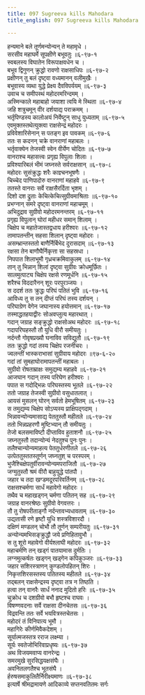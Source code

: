 ```yaml
---
title: 097 Sugreeva kills Mahodara
title_english: 097 Sugreeva kills Mahodara

---
```

<div class="audioEmbed"  caption="श्रीराम-हरिसीताराममूर्ति-घनपाठिभ्यां वचनम्" src="https://archive.org/download/Ramayana-recitation-Sriram-harisItArAmamUrti-Ghanapaati-v2/Kanda_6/Kanda_6_YK-096-Sugreeva_kills_Virupaksha_0.mp3"></div>



हन्यमाने बले तूर्णमन्योन्यन् ते महामृधे ।  
सरसीव महाघर्मे सूपक्षीणे बभूवतुः ॥६-९७-१  
स्वबलस्य विघातेन विरूपाक्षवधेन च ।  
बभूव द्विगुणन् क्रुद्धो रावणो राक्षसाधिपः ॥६-९७-२  
प्रक्षीणन् तु बलं दृष्ट्वा वध्यमानन् वलीमुखैः ।  
बभूवास्य व्यथा युद्धे प्रेक्ष्य दैवविपर्ययम् ॥६-९७-३  
उवाच च समीपस्थं महोदरमरिन्दमम् ।  
अस्मिन्काले महाबाहो जयाशा त्वयि मे स्थिता ॥६-९७-४  
जहि शत्रुचमून् वीर दर्शयाद्य पराक्रमम् ।  
भर्तृपिण्डस्य कालोअयं निर्वेष्टुन् साधु युध्यताम् ॥६-९७-५  
एवमुक्तस्तथेत्युक्त्वा राक्षसेन्द्रं महोदरः ।  
प्रविवेशारिसेनान् स पतङ्ग इव पावकम् ॥६-९७-६  
ततः स कदनन् चक्रे वानराणां महाबलः ।  
भर्तृवाक्येन तेजस्वी स्वेन वीर्येण चोदितः ॥६-९७-७  
वानराश्च महासत्त्वः प्रगृह्य विपुलाः शिलाः ।  
प्रविश्यारिबलं भीमं जघ्नस्ते सर्वराक्षसान् ॥६-९७-८  
महोदरः सुसंक्रुद्धः शरैः काज्ञ्चनभूषणैः ।  
चिच्चेद पाणिपादोरु वानराणां महाहवे ॥६-९७-९  
ततस्ते वानराः सर्वे राक्षसैरर्दिता भृशम् ।  
दिशो दश द्रुताः केचित्केचित्सुग्रीवमाश्रिताः ॥६-९७-१०  
प्रभग्नान् समरे दृष्ट्वा वानराणां महाचमूम् ।  
अभिदुद्राव सुग्रीवो महोदरमनन्तरम् ॥६-९७-११  
प्रगृह्य विपुलान् घोरां महीधर समान् शिलाम् ।  
चिक्षेप च महातेजास्तद्वधाय हरीश्वरः ॥६-९७-१२  
तामापतन्तीन् सहसा शिलान् दृष्ट्वा महोदरः ।  
असम्भ्रान्तस्ततो बाणैर्निर्बिभेद दुरासदाम् ॥६-९७-१३  
रक्षसा तेन बाणौघैर्निकृत्ता सा सहस्रधा ।  
निपपात शिलाभूमौ गृध्रचक्रमिवाकुलम् ॥६-९७-१४  
तान् तु भिन्नान् शिलां दृष्ट्वा सुग्रीवः क्रोधमूर्छितः ।  
सालमुत्पाट्य चिक्षेप रक्षसे रणमूर्धनि ॥६-९७-१५  
शरैश्च विददारैनन् शूरः परपुरञ्जयः ।  
स ददर्श ततः क्रुद्धः परिघं पतितं भुवि ॥६-९७-१६  
आविध्य तु स तन् दीप्तं परिघं तस्य दर्शयन् ।  
परिघाग्रेण वेगेन जघानास्य हयोत्तमान् ॥६-९७-१७  
तस्माद्धतहयाद्वीरः सोअवप्लुत्य महारथात् ।  
गदान् जग्राह सङ्क्रुद्धो राक्षसोअथ महोदरः ॥६-९७-१८  
गदापरिघहस्तौ तौ युधि वीरौ समीयतुः ।  
नर्दन्तौ गोवृषप्रख्यौ घनाविव सविद्युतौ ॥६-९७-१९  
ततः क्रुद्धो गदां तस्य चिक्षेप रजनीचरः ।  
ज्वलन्तीं भास्कराभासां सुग्रीवाय महोदरः ॥९७-६-२०  
गदां तां सुमहाघोरामापतन्तीं महाबलः ।  
सुग्रीवो रोषताम्राक्षः समुद्यम्य महाहवे ॥६-९७-२१  
आजघान गदान् तस्य परिघेण हरीश्वरः ।  
पपात स गदोद्भिन्नः परिघस्तस्य भूतले ॥६-९७-२२  
ततो जग्राह तेजस्वी सुग्रीवो वसुधातलात् ।  
आयसं मुसलन् घोरन् सर्वतो हेमभूषितम् ॥६-९७-२३  
स तमुद्यम्य चिक्षेप सोऽप्यस्य प्राक्षिपद्गदाम् ।  
भिन्नावन्योन्यमासाद्य पेततुस्तौ महीतले ॥६-९७-२४  
ततो भिन्नप्रहरणौ मुष्टिभ्यान् तौ समीयतुः ।  
तेजो बलसमाविष्टौ दीप्ताविव हुताशनौ ॥६-९७-२५  
जघ्नतुस्तौ तदान्योन्यं नेदतुश्च पुनः पुनः ।  
तलैश्चान्योन्यमाहत्य पेततुर्धरणीतले ॥६-९७-२६  
उत्पेततुस्ततस्तूर्णन् जघ्नतुश् च परस्परम् ।  
भुजैश्चिक्षेपतुर्वीरावन्योन्यमपराजितौ ॥६-९७-२७  
जग्मुतुस्तौ श्रमं वीरौ बाहुयुद्धे पांतपौ ।  
जहार च तदा खग्डमदूरपरिवर्तिनम् ॥६-९७-२८  
राक्षसश्चर्मणा सार्धं महावेगो महोदरः ।  
तथैव च महाखड्गन् चर्मणा पतितन् सह ॥६-९७-२९  
जग्राह वानरश्रेष्ठः सुग्रीवो वेगवत्तरः ।  
तौ तु रोषपरीताङ्गौ नर्दन्तावभ्यधावताम् ॥६-९७-३०  
उद्यतासी रणे हृष्टौ युधि शस्त्रविशारदौ ।  
दक्षिणं मण्डलन् चोभौ तौ तूर्णन् सम्परीयतुः ॥६-९७-३१  
अन्योन्यमभिसङ्क्रुद्धौ जये प्रणिहितावुभौ ।  
स तु शूरो महावेगो वीर्यश्लाघी महोदरः ॥६-९७-३२  
महाचर्मणि तन् खड्गं पातयामास दुर्मतिः ।  
लग्नमुत्कर्षतः खड्गन् खड्गेन कपिकुञ्जरः ॥६-९७-३३  
जहार सशिरस्त्राणन् कुण्डलोपहितन् शिरः ।  
निकृत्तशिरसस्तस्य पतितस्य महीतले ॥६-९७-३४  
तद्बलन् राक्षसेन्द्रस्य दृष्ट्वा तत्र न तिष्ठति ।  
हत्वा तन् वानरैः सार्धं ननाद मुदितो हरिः ॥६-९७-३५  
चुक्रोध च दशग्रीवो बभौ हृष्टश्च राघवः ।  
विषण्णवदनाः सर्वे राक्षसा दीनचेतसः ॥६-९७-३६  
विद्रवन्ति ततः सर्वे भयवित्रस्तचेतसः ।  
महोदरं तं विनिपात्य भूमौ ।  
महागिरेः कीर्णमिवैकदेशम् ।  
सूर्यात्मजस्तत्र रराज लक्ष्म्या ।  
सूर्यः स्वतेजोभिरिवाप्रधृष्यः ॥६-९७-३७  
अथ विजयमवाप्य वानरेन्द्रः ।  
समरमुखे सुरसिद्धयक्षसंघैः ।  
अवनितलगतैश्च भूतसंघै ।  
र्हरुषसमाकुलितैर्निरीक्ष्यमाणः ॥६-९७-३८  
इत्यार्षे श्रीमद्रामायणे आदिकाव्ये सप्तनवतितमः सर्गः
